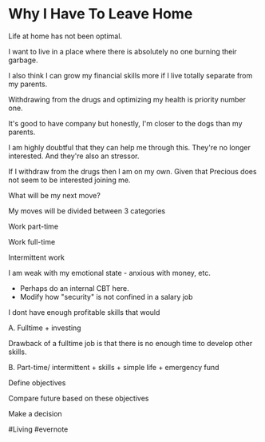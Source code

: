 # Why I Have To Leave Home

Life at home has not been optimal.

I want to live in a place where there is absolutely no one burning their garbage.

I also think I can grow my financial skills more if I live totally separate from my parents.

Withdrawing from the drugs and optimizing my health is priority number one.

It's good to have company but honestly, I'm closer to the dogs than my parents.

I am highly doubtful that they can help me through this. They're no longer interested. And they're also an stressor.

If I withdraw from the drugs then I am on my own. Given that Precious does not seem to be interested joining me.

What will be my next move?

My moves will be divided between 3 categories

Work part-time

Work full-time

Intermittent work

I am weak with my emotional state - anxious with money, etc.

- Perhaps do an internal CBT here.
- Modify how "security" is not confined in a salary job

I dont have enough profitable skills that would

A. Fulltime + investing

Drawback of a fulltime job is that there is no enough time to develop other skills.

B. Part-time/ intermittent + skills + simple life + emergency fund

Define objectives

Compare future based on these objectives

Make a decision

\#Living #evernote

